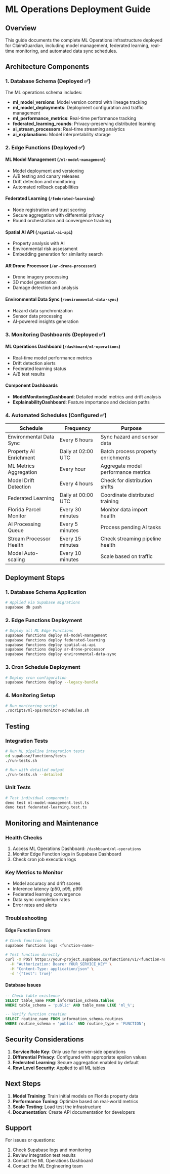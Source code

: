 # ML Operations Deployment Guide

## Overview

This guide documents the complete ML Operations infrastructure deployed for ClaimGuardian, including model management, federated learning, real-time monitoring, and automated data sync schedules.

## Architecture Components

### 1. Database Schema (Deployed ✅)

The ML operations schema includes:

- **ml_model_versions**: Model version control with lineage tracking
- **ml_model_deployments**: Deployment configuration and traffic management
- **ml_performance_metrics**: Real-time performance tracking
- **federated_learning_rounds**: Privacy-preserving distributed learning
- **ai_stream_processors**: Real-time streaming analytics
- **ai_explanations**: Model interpretability storage

### 2. Edge Functions (Deployed ✅)

#### ML Model Management (`/ml-model-management`)
- Model deployment and versioning
- A/B testing and canary releases
- Drift detection and monitoring
- Automated rollback capabilities

#### Federated Learning (`/federated-learning`)
- Node registration and trust scoring
- Secure aggregation with differential privacy
- Round orchestration and convergence tracking

#### Spatial AI API (`/spatial-ai-api`)
- Property analysis with AI
- Environmental risk assessment
- Embedding generation for similarity search

#### AR Drone Processor (`/ar-drone-processor`)
- Drone imagery processing
- 3D model generation
- Damage detection and analysis

#### Environmental Data Sync (`/environmental-data-sync`)
- Hazard data synchronization
- Sensor data processing
- AI-powered insights generation

### 3. Monitoring Dashboards (Deployed ✅)

#### ML Operations Dashboard (`/dashboard/ml-operations`)
- Real-time model performance metrics
- Drift detection alerts
- Federated learning status
- A/B test results

#### Component Dashboards
- **ModelMonitoringDashboard**: Detailed model metrics and drift analysis
- **ExplainabilityDashboard**: Feature importance and decision paths

### 4. Automated Schedules (Configured ✅)

| Schedule | Frequency | Purpose |
|----------|-----------|---------|
| Environmental Data Sync | Every 6 hours | Sync hazard and sensor data |
| Property AI Enrichment | Daily at 02:00 UTC | Batch process property enrichments |
| ML Metrics Aggregation | Every hour | Aggregate model performance metrics |
| Model Drift Detection | Every 4 hours | Check for distribution shifts |
| Federated Learning | Daily at 00:00 UTC | Coordinate distributed training |
| Florida Parcel Monitor | Every 30 minutes | Monitor data import health |
| AI Processing Queue | Every 5 minutes | Process pending AI tasks |
| Stream Processor Health | Every 15 minutes | Check streaming pipeline health |
| Model Auto-scaling | Every 10 minutes | Scale based on traffic |

## Deployment Steps

### 1. Database Schema Application
```bash
# Applied via Supabase migrations
supabase db push
```

### 2. Edge Functions Deployment
```bash
# Deploy all ML Edge Functions
supabase functions deploy ml-model-management
supabase functions deploy federated-learning
supabase functions deploy spatial-ai-api
supabase functions deploy ar-drone-processor
supabase functions deploy environmental-data-sync
```

### 3. Cron Schedule Deployment
```bash
# Deploy cron configuration
supabase functions deploy --legacy-bundle
```

### 4. Monitoring Setup
```bash
# Run monitoring script
./scripts/ml-ops/monitor-schedules.sh
```

## Testing

### Integration Tests
```bash
# Run ML pipeline integration tests
cd supabase/functions/tests
./run-tests.sh

# Run with detailed output
./run-tests.sh --detailed
```

### Unit Tests
```bash
# Test individual components
deno test ml-model-management.test.ts
deno test federated-learning.test.ts
```

## Monitoring and Maintenance

### Health Checks
1. Access ML Operations Dashboard: `/dashboard/ml-operations`
2. Monitor Edge Function logs in Supabase Dashboard
3. Check cron job execution logs

### Key Metrics to Monitor
- Model accuracy and drift scores
- Inference latency (p50, p95, p99)
- Federated learning convergence
- Data sync completion rates
- Error rates and alerts

### Troubleshooting

#### Edge Function Errors
```bash
# Check function logs
supabase functions logs <function-name>

# Test function directly
curl -X POST https://your-project.supabase.co/functions/v1/<function-name> \
  -H "Authorization: Bearer YOUR_SERVICE_KEY" \
  -H "Content-Type: application/json" \
  -d '{"test": true}'
```

#### Database Issues
```sql
-- Check table existence
SELECT table_name FROM information_schema.tables 
WHERE table_schema = 'public' AND table_name LIKE 'ml_%';

-- Verify function creation
SELECT routine_name FROM information_schema.routines 
WHERE routine_schema = 'public' AND routine_type = 'FUNCTION';
```

## Security Considerations

1. **Service Role Key**: Only use for server-side operations
2. **Differential Privacy**: Configured with appropriate epsilon values
3. **Federated Learning**: Secure aggregation enabled by default
4. **Row Level Security**: Applied to all ML tables

## Next Steps

1. **Model Training**: Train initial models on Florida property data
2. **Performance Tuning**: Optimize based on real-world metrics
3. **Scale Testing**: Load test the infrastructure
4. **Documentation**: Create API documentation for developers

## Support

For issues or questions:
1. Check Supabase logs and monitoring
2. Review integration test results
3. Consult the ML Operations Dashboard
4. Contact the ML Engineering team